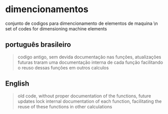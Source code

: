 # dimencionamentos
 conjunto de codigos para dimencionamento de elementos de maquina \n
 set of codes for dimensioning machine elements

 ## português brasileiro
 >codigo antigo, sem devida documentação nas funções, atualizações futuras traram uma documentação interna de cada função facilitando o reuso dessas funções em outros calculos


 ## English
 >old code, without proper documentation of the functions, future updates lock internal documentation of each function, facilitating the reuse of these functions in other calculations